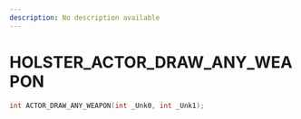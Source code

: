 ```yaml
---
description: No description available 
---
```


# HOLSTER\_ACTOR_DRAW_ANY_WEAPON

```cpp
int ACTOR_DRAW_ANY_WEAPON(int _Unk0, int _Unk1);
```